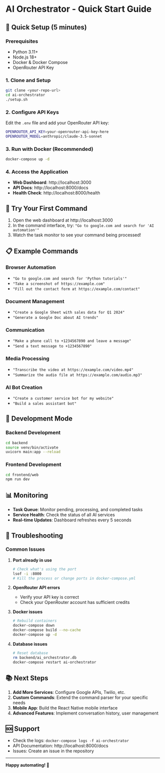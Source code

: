 # AI Orchestrator - Quick Start Guide

## 🚀 Quick Setup (5 minutes)

### Prerequisites
- Python 3.11+
- Node.js 18+
- Docker & Docker Compose
- OpenRouter API Key

### 1. Clone and Setup
```bash
git clone <your-repo-url>
cd ai-orchestrator
./setup.sh
```

### 2. Configure API Keys
Edit the `.env` file and add your OpenRouter API key:
```bash
OPENROUTER_API_KEY=your-openrouter-api-key-here
OPENROUTER_MODEL=anthropic/claude-3.5-sonnet
```

### 3. Run with Docker (Recommended)
```bash
docker-compose up -d
```

### 4. Access the Application
- **Web Dashboard**: http://localhost:3000
- **API Docs**: http://localhost:8000/docs
- **Health Check**: http://localhost:8000/health

## 🎯 Try Your First Command

1. Open the web dashboard at http://localhost:3000
2. In the command interface, try: `"Go to google.com and search for 'AI automation'"`
3. Watch the task monitor to see your command being processed!

## 📋 Example Commands

### Browser Automation
- `"Go to google.com and search for 'Python tutorials'"`
- `"Take a screenshot of https://example.com"`
- `"Fill out the contact form at https://example.com/contact"`

### Document Management
- `"Create a Google Sheet with sales data for Q1 2024"`
- `"Generate a Google Doc about AI trends"`

### Communication
- `"Make a phone call to +1234567890 and leave a message"`
- `"Send a text message to +1234567890"`

### Media Processing
- `"Transcribe the video at https://example.com/video.mp4"`
- `"Summarize the audio file at https://example.com/audio.mp3"`

### AI Bot Creation
- `"Create a customer service bot for my website"`
- `"Build a sales assistant bot"`

## 🔧 Development Mode

### Backend Development
```bash
cd backend
source venv/bin/activate
uvicorn main:app --reload
```

### Frontend Development
```bash
cd frontend/web
npm run dev
```

## 📊 Monitoring

- **Task Queue**: Monitor pending, processing, and completed tasks
- **Service Health**: Check the status of all AI services
- **Real-time Updates**: Dashboard refreshes every 5 seconds

## 🐛 Troubleshooting

### Common Issues

1. **Port already in use**
   ```bash
   # Check what's using the port
   lsof -i :8000
   # Kill the process or change ports in docker-compose.yml
   ```

2. **OpenRouter API errors**
   - Verify your API key is correct
   - Check your OpenRouter account has sufficient credits

3. **Docker issues**
   ```bash
   # Rebuild containers
   docker-compose down
   docker-compose build --no-cache
   docker-compose up -d
   ```

4. **Database issues**
   ```bash
   # Reset database
   rm backend/ai_orchestrator.db
   docker-compose restart ai-orchestrator
   ```

## 📚 Next Steps

1. **Add More Services**: Configure Google APIs, Twilio, etc.
2. **Custom Commands**: Extend the command parser for your specific needs
3. **Mobile App**: Build the React Native mobile interface
4. **Advanced Features**: Implement conversation history, user management

## 🆘 Support

- Check the logs: `docker-compose logs -f ai-orchestrator`
- API Documentation: http://localhost:8000/docs
- Issues: Create an issue in the repository

---

**Happy automating! 🤖**